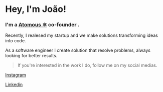 # Hey, I'm João!



### I'm a  [Atomous  ⚛️](https://atomous.com.br) co-founder . 

Recently, I realesed my startup and we make solutions transforming ideas into code.

As a software engineer I create solution that resolve problems, always looking for better results.

> If you're interested in the work I do, follow me on my social medias.

 <a rel="me" href="https://www.instagram.com/joaocardosoy">Instagram</a>

 
 <a rel="me" href="https://www.linkedin.com/in/joaolucascardoso/">Linkedin</a>
 




